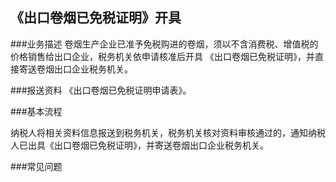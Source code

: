 ## 《出口卷烟已免税证明》开具

###业务描述
    卷烟生产企业已准予免税购进的卷烟，须以不含消费税、增值税的价格销售给出口企业，税务机关依申请核准后开具
    《出口卷烟已免税证明》，并直接寄送卷烟出口企业税务机关。



###报送资料
《出口卷烟已免税证明申请表》。



###基本流程

  纳税人将相关资料信息报送到税务机关，税务机关核对资料审核通过的，通知纳税人已出具《出口卷烟已免税证明》，并寄送卷烟出口企业税务机关。




###常见问题




